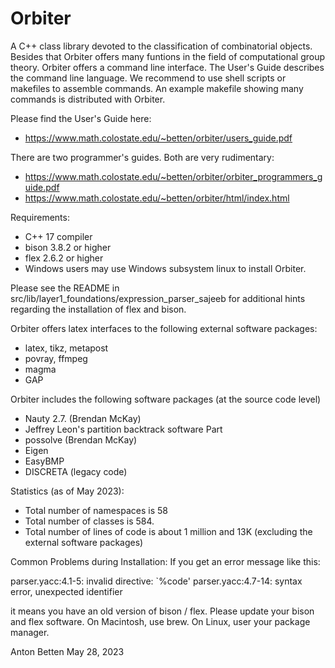 Orbiter
=======

A C++ class library devoted to the classification of combinatorial objects.
Besides that Orbiter offers many funtions in the field of computational group theory.
Orbiter offers a command line interface.
The User's Guide describes the command line language.
We recommend to use shell scripts or makefiles to assemble commands. 
An example makefile showing many commands is distributed with Orbiter.


Please find the User's Guide here:

- https://www.math.colostate.edu/~betten/orbiter/users_guide.pdf


There are two programmer's guides. Both are very rudimentary:

- https://www.math.colostate.edu/~betten/orbiter/orbiter_programmers_guide.pdf
- https://www.math.colostate.edu/~betten/orbiter/html/index.html



Requirements:
- C++ 17 compiler
- bison 3.8.2 or higher
- flex 2.6.2 or higher 
- Windows users may use Windows subsystem linux to install Orbiter.

Please see the README in src/lib/layer1_foundations/expression_parser_sajeeb for 
additional hints regarding the installation of flex and bison.

Orbiter offers latex interfaces to the following external software packages:
- latex, tikz, metapost
- povray, ffmpeg
- magma
- GAP

Orbiter includes the following software packages (at the source code level)
- Nauty 2.7. (Brendan McKay)
- Jeffrey Leon's partition backtrack software Part
- possolve (Brendan McKay)
- Eigen
- EasyBMP
- DISCRETA (legacy code)

Statistics (as of May 2023):
- Total number of namespaces is 58
- Total number of classes is 584.
- Total number of lines of code is about 1 million and 13K (excluding the external software packages)

Common Problems during Installation:
If you get an error message like this:

parser.yacc:4.1-5: invalid directive: `%code'
parser.yacc:4.7-14: syntax error, unexpected identifier

it means you have an old version of bison / flex. Please update your bison and flex software.
On Macintosh, use brew. On Linux, user your package manager.

Anton Betten
May 28, 2023

